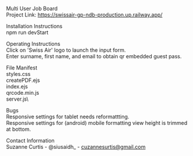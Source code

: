 Multi User Job Board\
Project Link: https://swissair-gp-ndb-production.up.railway.app/ 

Installation Instructions\
npm run devStart

Operating Instructions\
Click on 'Swiss Air' logo to launch the input form.\
Enter surname, first name, and email to obtain qr embedded guest pass. 

File Manifest\
styles.css\
createPDF.ejs\
index.ejs\
qrcode.min.js\
server.js\

Bugs\
Responsive settings for tablet needs reformattting.\
Responsive settings for (android) mobile formatting view height is trimmed at bottom. 

Contact Information\
Suzanne Curtis - @siusaidh_ - cuzannesurtis@gmail.com